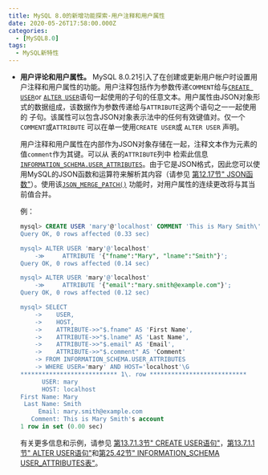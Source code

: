 ```yaml
---
title: MySQL 8.0的新增功能探索-用户注释和用户属性
date: 2020-05-26T17:58:00.000Z
categories:
  - [MySQL8.0]
tags:
  - MySQL新特性
---
```


- **用户评论和用户属性。** MySQL 8.0.21引入了在创建或更新用户帐户时设置用户注释和用户属性的功能。用户注释包括作为参数传递`COMMENT`给与[`CREATE USER`](https://dev.mysql.com/doc/refman/8.0/en/create-user.html)or [`ALTER USER`](https://dev.mysql.com/doc/refman/8.0/en/alter-user.html)语句一起使用的子句的任意文本。用户属性由JSON对象形式的数据组成，该数据作为参数传递给与`ATTRIBUTE`这两个语句之一一起使用的 子句。该属性可以包含JSON对象表示法中的任何有效键值对。仅一个 `COMMENT`或`ATTRIBUTE` 可以在单一使用`CREATE USER`或 `ALTER USER` 声明。

  用户注释和用户属性在内部作为JSON对象存储在一起，注释文本作为元素的值`comment`作为其键。可以从 表的`ATTRIBUTE`列中 检索此信息 [`INFORMATION_SCHEMA.USER_ATTRIBUTES`](https://dev.mysql.com/doc/refman/8.0/en/user-attributes-table.html)。由于它是JSON格式，因此您可以使用MySQL的JSON函数和运算符来解析其内容（请参见 [第12.17节" JSON函数"](https://dev.mysql.com/doc/refman/8.0/en/json-functions.html)）。使用该[`JSON_MERGE_PATCH()`](https://dev.mysql.com/doc/refman/8.0/en/json-modification-functions.html#function_json-merge-patch) 功能时，对用户属性的连续更改将与其当前值合并。

  例：

  ```sql
  mysql> CREATE USER 'mary'@'localhost' COMMENT 'This is Mary Smith\'s account';
  Query OK, 0 rows affected (0.33 sec)

  mysql> ALTER USER 'mary'@'localhost'
      -≫     ATTRIBUTE '{"fname":"Mary", "lname":"Smith"}';
  Query OK, 0 rows affected (0.14 sec)

  mysql> ALTER USER 'mary'@'localhost'
      -≫     ATTRIBUTE '{"email":"mary.smith@example.com"}';
  Query OK, 0 rows affected (0.12 sec)

  mysql> SELECT
      ->    USER,
      ->    HOST,
      ->    ATTRIBUTE->>"$.fname" AS 'First Name',
      ->    ATTRIBUTE->>"$.lname" AS 'Last Name',
      ->    ATTRIBUTE->>"$.email" AS 'Email',
      ->    ATTRIBUTE->>"$.comment" AS 'Comment'
      -> FROM INFORMATION_SCHEMA.USER_ATTRIBUTES
      -> WHERE USER='mary' AND HOST='localhost'\G
  *************************** 1\. row ***************************
        USER: mary
        HOST: localhost
  First Name: Mary
   Last Name: Smith
       Email: mary.smith@example.com
     Comment: This is Mary Smith's account
  1 row in set (0.00 sec)
  ```

  有关更多信息和示例，请参见 [第13.7.1.3节" CREATE USER语句"](https://dev.mysql.com/doc/refman/8.0/en/create-user.html)，[第13.7.1.1节" ALTER USER语句"](https://dev.mysql.com/doc/refman/8.0/en/alter-user.html)和[第25.42节" INFORMATION_SCHEMA USER_ATTRIBUTES表"](https://dev.mysql.com/doc/refman/8.0/en/user-attributes-table.html)。
